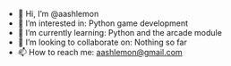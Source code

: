 - 👋 Hi, I’m @aashlemon
- 👀 I’m interested in: Python game development
- 🌱 I’m currently learning: Python and the arcade module
- 💞️ I’m looking to collaborate on: Nothing so far
- 📫 How to reach me: aashlemon@gmail.com

<!---
aashlemon/aashlemon is a ✨ special ✨ repository because its `README.md` (this file) appears on your GitHub profile.
You can click the Preview link to take a look at your changes.
--->
